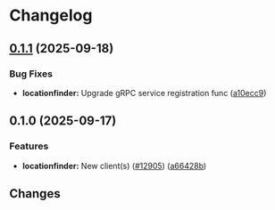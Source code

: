# Changelog

## [0.1.1](https://github.com/googleapis/google-cloud-go/compare/locationfinder/v0.1.0...locationfinder/v0.1.1) (2025-09-18)


### Bug Fixes

* **locationfinder:** Upgrade gRPC service registration func ([a10ecc9](https://github.com/googleapis/google-cloud-go/commit/a10ecc9b3c22e320e9a32dedef7248b42465cd49))

## 0.1.0 (2025-09-17)


### Features

* **locationfinder:** New client(s) ([#12905](https://github.com/googleapis/google-cloud-go/issues/12905)) ([a66428b](https://github.com/googleapis/google-cloud-go/commit/a66428bea9c054f362bb125d4471fc0a04391660))

## Changes

